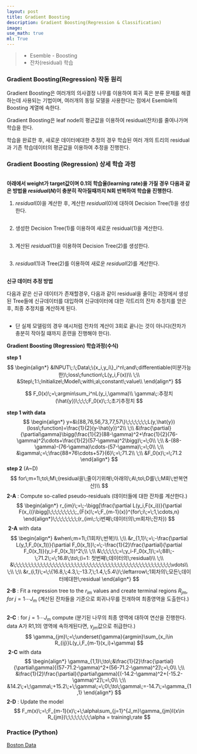 ```yaml
---
layout: post
title: Gradient Boosting
description: Gradient Boosting(Regression & Classification)
image:
use_math: true
ml: True
---
```


> - Esemble - Boosting
> - 잔차(residual) 학습



### Gradient Boosting(Regression) 작동 원리

Gradient Boosting은 여러개의 의사결정 나무를 이용하여 회귀 혹은 분류 문제를 해결하는데 사용되는 기법이며, 여러개의 동일 모델을 사용한다는 점에서 Esemble의 Boosting 계열에 속한다.

Gradient Boosting은  leaf node의 평균값을 이용하여 residual(잔차)를 줄여나가며 학습을 한다.

 학습을 완료한 후, 새로운 데이터에대한 추정의 경우 학습된 여러 개의 트리의 residual과 기존 학습데이터의 평균값을 이용하여 추정을 진행한다.



### Gradient Boosting (Regression) 상세 학습 과정 

<center><img src="{{ "/assets/images/G_Boosting_0.PNG" | absolute_url }}" width = 'auto' height = 'auto' alt="" /></center>



**아래에서 weight가 target값이며 0.1의 학습율(learning rate)을 가질 경우 다음과 같은 방법을 $residual(N)$이 충분히 작아질때까지 N회 반복하여 학습을 진행한다.**

1. $residual(0)$을 계산한 후, 계산한 $residual(0)$에 대하여 Decision Tree(1)을 생성한다.

<center><img src="{{ "/assets/images/G_Boosting_1.PNG" | absolute_url }}" width = 'auto' height = 'auto' alt="" /></center>

2. 생성한 Decision Tree(1)를 이용하여 새로운 residual(1)을 계산한다. 

<center><img src="{{ "/assets/images/G_Boosting_2.PNG" | absolute_url }}" width = 'auto' height = 'auto' alt="" /></center>

3. 계산된 $residual(1)$을 이용하여 Decision Tree(2)를 생성한다.

<center><img src="{{ "/assets/images/G_Boosting_3.PNG" | absolute_url }}" width = 'auto' height = 'auto' alt="" /></center>

3. $residual(1)$과 Tree(2)를 이용하여 새로운 $residual(2)$를 계산한다.

<center><img src="{{ "/assets/images/G_Boosting_4.PNG" | absolute_url }}" width = 'auto' height = 'auto' alt="" /></center>

**신규 데이터 추정 방법**

다음과 같은 신규 데이터가 존재할경우, 다음과 같이 residual을 줄이는 과정에서 생성된 Tree들에 신규데이터를 대입하여 신규데이터에 대한 각트리의 잔차 추정치를 얻은 후, 최종 추정치를 계산하게 된다.

<center><img src="{{ "/assets/images/G_Boosting_5.PNG" | absolute_url }}" width = 'auto' height = 'auto' alt="" /></center>

- 단 실제 모델링의 경우 예시처럼 잔차의 계산이 3회로 끝나는 것이 아니다(잔차가 충분히 작아질 떄까지 훈련을 진행해야 한다). 



**Gradient Boosting (Regression) 학습과정(수식)**

**step 1**
$$
\begin{align*}
&INPUT\;:\;Data\;\{x_i,y_i\}_i^n\;and\;differentiable(미분가능한)\;loss\;function\;L(y_i,F(x))\\
\;\\
&Step\;1:\;Initialize\;Model\;with\;a\;constant\;value\\
\end{align*}
$$

$$
F_0(x)\;=\;argmin\sum_i^nL(y_i,\gamma)\\
\gamma\;:추정치(\hat{y})\;\;\;\;F_0(x)\;:\;초기추정치
$$

**step 1 with data**
$$
\begin{align*}
y=&\{88,76,56,73,77,57\}\;\;\;\;\;\;\;L(y,\hat{y})(loss\;function)=\frac{1}{2}(y-\hat{y})^2\\
\;\\
&\frac{\partial}{\partial\gamma}\bigg(\frac{1}{2}(88-\gamma)^2+\frac{1}{2}(76-\gamma)^2\cdots+\frac{1}{2}(57-\gamma)^2\bigg)\;=\;0\\
\;\\
&-(88-\gamma)-(76-\gamma)\cdots-(57-\gamma)\;=\;0\\
\;\\
&\gamma\;=\;\frac{88+76\cdots+57}{6}\;=\;71.2\\
\;\\
&F_0(x)\;=\;71.2
\end{align*}
$$
**step 2** (A~D)
$$
for\;m=1\;to\;M\;(residual을\;줄이기위해\;아래의\;A\;to\;D를\;\;M회\;반복연산)\\
$$
**2-A** : Compute so-called pseudo-residuals (데이터들에 대한 잔차를 계산한다.)
$$
\begin{align*}
r_{im}\;=\;-\bigg[\frac{\partial L(y_i,F(x_i))}{\partial F(x_i)}\bigg]\;\;\;\;\;\;\;\;\;_{F(x)\;=\;F_{m-1}(x)}^{for\;i\;=\;1,\cdots,n}
\end{align*}\;\;\;\;\;\;\;\;(r_{im\;:\;i번째\;데이터의\;m회차\;잔차})
$$
​	**2-A** with data
$$
\begin{align*}
&when\;m=1\;(1회차\;반복)\\
\;\\
&r_{1,1}\;=\;-\frac{\partial L(y_1,F_0(x_1))}{\partial F_0(x_1)}\;=\;-\frac{1}{2}\frac{\partial}{\partial F_0(x_1)}(y_i-F_0(x_1))^2\;\\
\;\\
&\;\;\;\;\;\;=\;y_i-F_0(x_1)\;=\;88\;-\;71.2\;=\;16.8\;\to\;(i=1: 첫번째\;데이터의\;residual)\\
\;\\
&\;\;\;\;\;\;\;\;\;\;\;\;\;\;\;\;\;\;\;\;\;\;\;\;\;\;\;\;\;\;\;\;\;\;\;\;\;\;\;\;\;\;\;\;\;\;\;\;\;\;\;\vdots\\
\;\\
\;\\
&r_{i,1}\;=\;\{16.8,\;4.3,\;-13.7,\;1.4,\;5.4\}\;\leftarrow\;1회차의\;모든\;데이터에대한\;residual
\end{align*}
$$


**2-B** : Fit a regression tree to the $r_{im}$ values and create terminal regions  $R_{jm},\;for\;j=1 \cdots J_m$ (계산된 잔차들을 기준으로 회귀나무를 전개하여 최종영역을 도출한다.)

<center><img src="{{ "/assets/images/G_Boosting_6.PNG" | absolute_url }}" width = 'auto' height = 'auto' alt="" /></center>

**2-C** : for $j = 1 \cdots J_m$ compute (분기된 나무의 최종 영역에 대하여 연산을 진행한다. data A가 R1,1의 영역에 속하게된다면, $\gamma_{jm}$값으로 취급한다.)
$$
\gamma_{jm}\;=\;\underset{\gamma}{argmin}\sum_{x_i\in R_{ij}}L(y_i,F_{m-1}(x_i)+\gamma)
$$
​	**2-C** with data
$$
\begin{align*}
\gamma_{1,1}\;\to\;&\frac{1}{2}\frac{\partial}{\partial\gamma}[(57-71.2-\gamma)^2+(56-71.2-\gamma)^2]\;=\;0\\
\;\\
&\frac{1}{2}\frac{\partial}{\partial\gamma}[(-14.2-\gamma)^2+(-15.2-\gamma)^2]\;=\;0\\
\;\\
&14.2\;+\;\gamma\;+15.2\;+\;\gamma\;=\;0\;\to\;\gamma\;=-14.7\;=\gamma_{1,1}
\end{align*}
$$
**2-D** : Update the model
$$
F_m(x)\;=\;F_{m-1}(x)\;+\;\alpha\sum_{j=1}^{J_m}\gamma_{jm}I(x\in R_{jm})\;\;\;\;\;\;\;\;\alpha = training\;rate
$$



### Practice (Python)

[Boston Data](https://github.com/Hyunjun-Bruce-Lee/ML_study/blob/master/XGBoost/XGBoost(regression).py)

